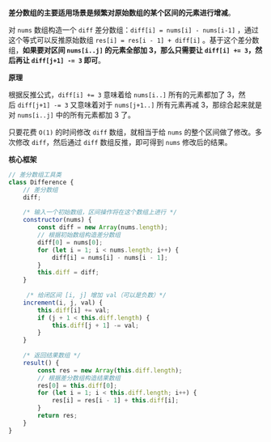 **差分数组的主要适用场景是频繁对原始数组的某个区间的元素进行增减**。

对 `nums` 数组构造一个 `diff` 差分数组：`diff[i] = nums[i] - nums[i-1]` ，通过这个等式可以反推原始数组 `res[i] = res[i - 1] + diff[i]` 。基于这个差分数组，**如果要对区间 `nums[i..j]` 的元素全部加 3，那么只需要让 `diff[i] += 3`，然后再让 `diff[j+1] -= 3` 即可**。

**原理**

根据反推公式，`diff[i] += 3` 意味着给 `nums[i..]` 所有的元素都加了 3，然后 `diff[j+1] -= 3` 又意味着对于 `nums[j+1..]` 所有元素再减 3，那综合起来就是对 `nums[i..j]` 中的所有元素都加 3 了。

只要花费 `O(1)` 的时间修改 `diff` 数组，就相当于给 `nums` 的整个区间做了修改。多次修改 `diff`，然后通过 `diff` 数组反推，即可得到 `nums` 修改后的结果。

**核心框架**

```js
// 差分数组工具类
class Difference {
	// 差分数组
	diff;
	
	/* 输入一个初始数组，区间操作将在这个数组上进行 */
	constructor(nums) {
		const diff = new Array(nums.length);
		// 根据初始数组构造差分数组
		diff[0] = nums[0];
		for (let i = 1; i < nums.length; i++) {
			diff[i] = nums[i] - nums[i - 1];
		}
		this.diff = diff;
	}
	
	 /* 给闭区间 [i, j] 增加 val（可以是负数）*/
	increment(i, j, val) {
		this.diff[i] += val;
		if (j + 1 < this.diff.length) {
			this.diff[j + 1] -= val;
		}
	}
	
	/* 返回结果数组 */
	result() {
		const res = new Array(this.diff.length);
		// 根据差分数组构造结果数组
		res[0] = this.diff[0];
		for (let i = 1; i < this.diff.length; i++) {
			res[i] = res[i - 1] + this.diff[i];
		}
		return res;
	}
}
```